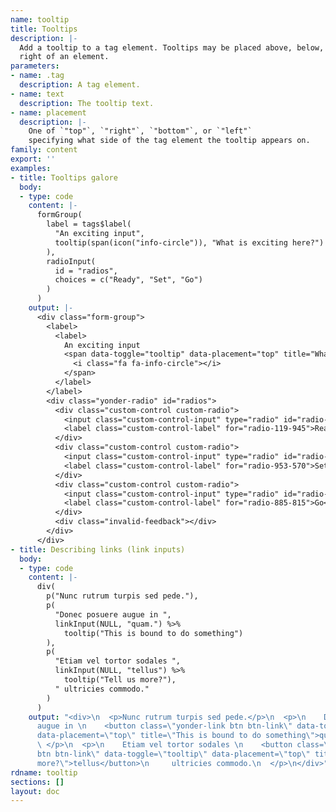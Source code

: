 ```yaml
---
name: tooltip
title: Tooltips
description: |-
  Add a tooltip to a tag element. Tooltips may be placed above, below, left, or
  right of an element.
parameters:
- name: .tag
  description: A tag element.
- name: text
  description: The tooltip text.
- name: placement
  description: |-
    One of `"top"`, `"right"`, `"bottom"`, or `"left"`
    specifying what side of the tag element the tooltip appears on.
family: content
export: ''
examples:
- title: Tooltips galore
  body:
  - type: code
    content: |-
      formGroup(
        label = tags$label(
          "An exciting input",
          tooltip(span(icon("info-circle")), "What is exciting here?")
        ),
        radioInput(
          id = "radios",
          choices = c("Ready", "Set", "Go")
        )
      )
    output: |-
      <div class="form-group">
        <label>
          <label>
            An exciting input
            <span data-toggle="tooltip" data-placement="top" title="What is exciting here?">
              <i class="fa fa-info-circle"></i>
            </span>
          </label>
        </label>
        <div class="yonder-radio" id="radios">
          <div class="custom-control custom-radio">
            <input class="custom-control-input" type="radio" id="radio-119-945" name="radios" value="Ready" checked/>
            <label class="custom-control-label" for="radio-119-945">Ready</label>
          </div>
          <div class="custom-control custom-radio">
            <input class="custom-control-input" type="radio" id="radio-953-570" name="radios" value="Set"/>
            <label class="custom-control-label" for="radio-953-570">Set</label>
          </div>
          <div class="custom-control custom-radio">
            <input class="custom-control-input" type="radio" id="radio-885-815" name="radios" value="Go"/>
            <label class="custom-control-label" for="radio-885-815">Go</label>
          </div>
          <div class="invalid-feedback"></div>
        </div>
      </div>
- title: Describing links (link inputs)
  body:
  - type: code
    content: |-
      div(
        p("Nunc rutrum turpis sed pede."),
        p(
          "Donec posuere augue in ",
          linkInput(NULL, "quam.") %>%
            tooltip("This is bound to do something")
        ),
        p(
          "Etiam vel tortor sodales ",
          linkInput(NULL, "tellus") %>%
            tooltip("Tell us more?"),
          " ultricies commodo."
        )
      )
    output: "<div>\n  <p>Nunc rutrum turpis sed pede.</p>\n  <p>\n    Donec posuere
      augue in \n    <button class=\"yonder-link btn btn-link\" data-toggle=\"tooltip\"
      data-placement=\"top\" title=\"This is bound to do something\">quam.</button>\n
      \ </p>\n  <p>\n    Etiam vel tortor sodales \n    <button class=\"yonder-link
      btn btn-link\" data-toggle=\"tooltip\" data-placement=\"top\" title=\"Tell us
      more?\">tellus</button>\n     ultricies commodo.\n  </p>\n</div>"
rdname: tooltip
sections: []
layout: doc
---
```

